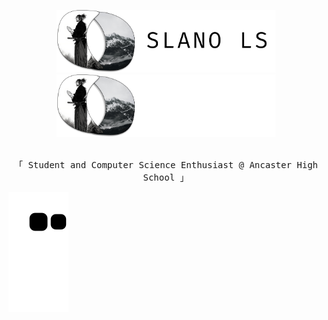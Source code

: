 <p align="center">
<a href="https://amplication.com/#gh-light-mode-only">
<img width="350" height = "100" src="https://github.com/slano-ls/slano-ls/blob/main/Group%204.png#gh-light-mode-only">
</a>
<a href="https://amplication.com/#gh-dark-mode-only">
<img width="350" height = "100" src="https://github.com/slano-ls/slano-ls/blob/main/Group%203.png#gh-dark-mode-only">
</a>
</p>

<p align="center"><br>
  <samp>
    「 Student and Computer Science Enthusiast @ Ancaster High School </b> 」<br>
  </samp>
</p>

 

![Snake animation](https://github.com/slano-ls/slano-ls/blob/output/github-contribution-grid-snake.svg)
